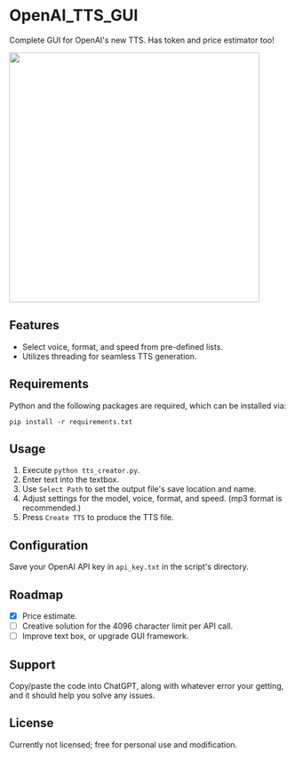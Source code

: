 
# OpenAI_TTS_GUI

Complete GUI for OpenAI's new TTS. Has token and price estimator too!

<img src="https://github.com/sm18lr88/OpenAI_TTS_GUI/assets/64564447/5554f41b-70d6-44cd-87ed-0dbd37b62666" width="450">

## Features

- Select voice, format, and speed from pre-defined lists.
- Utilizes threading for seamless TTS generation.

## Requirements

Python and the following packages are required, which can be installed via:

```
pip install -r requirements.txt
```

## Usage

1. Execute `python tts_creator.py`.
2. Enter text into the textbox.
3. Use `Select Path` to set the output file's save location and name.
4. Adjust settings for the model, voice, format, and speed. (mp3 format is recommended.)
5. Press `Create TTS` to produce the TTS file.

## Configuration

Save your OpenAI API key in `api_key.txt` in the script's directory.

## Roadmap

- [x] Price estimate.
- [ ] Creative solution for the 4096 character limit per API call.
- [ ] Improve text box, or upgrade GUI framework.

## Support

Copy/paste the code into ChatGPT, along with whatever error your getting, and it should help you solve any issues.

## License

Currently not licensed; free for personal use and modification.
